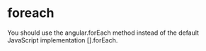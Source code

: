 # foreach

You should use the angular.forEach method instead of the default JavaScript implementation [].forEach.
